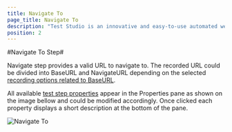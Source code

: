 ```yaml
---
title: Navigate To
page_title: Navigate To
description: "Test Studio is an innovative and easy-to-use automated web, WPF and load testing solution. Test Studio tests support essential technologies like ASP.NET AJAX, Silverlight, PHP and MVC. HTML5, Testing framework, functional testing, performance testing, load testing, exploratory testing, manual testing."
position: 2
---
```


#Navigate To Step#

Navigate step provides a valid URL to navigate to. The recorded URL could be divided into BaseURL and NavigateURL depending on the selected <a href="/features/project-settings/recording-options#BaseURL" target="_blank">recording options related to BaseURL</a>.

All available <a href="/features/test-maintenance/test-step-properties" target="_blank">test step properties</a> appear in the Properties pane as shown on the image bellow and could be modified accordingly. Once clicked each property displays a short description at the bottom of the pane. 

![Navigate To](/img/features/custom-steps/navigate-to/fig1.png)

[1]: /img/features/custom-steps/navigate-to/fig1.png